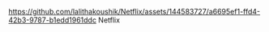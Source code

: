 
https://github.com/lalithakoushik/Netflix/assets/144583727/a6695ef1-ffd4-42b3-9787-b1edd1961ddc
Netflix
